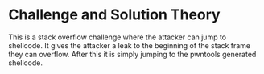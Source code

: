 # Challenge and Solution Theory
This is a stack overflow challenge where the attacker can jump to shellcode.
It gives the attacker a leak to the beginning of the stack frame they can overflow.
After this it is simply jumping to the pwntools generated shellcode.